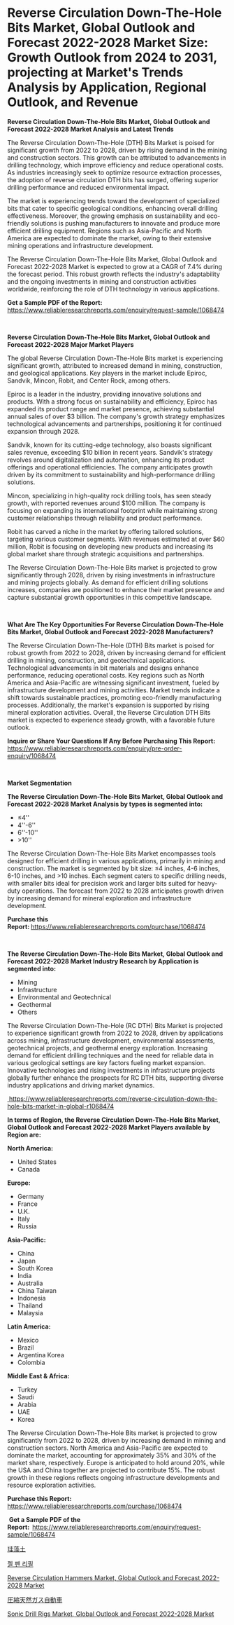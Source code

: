 <p><h1>Reverse Circulation Down-The-Hole Bits Market, Global Outlook and Forecast 2022-2028 Market Size: Growth Outlook from 2024 to 2031, projecting at Market's Trends Analysis by Application, Regional Outlook, and Revenue</h1></p><p><strong>Reverse Circulation Down-The-Hole Bits Market, Global Outlook and Forecast 2022-2028 Market Analysis and Latest Trends</strong></p>
<p><p>The Reverse Circulation Down-The-Hole (DTH) Bits Market is poised for significant growth from 2022 to 2028, driven by rising demand in the mining and construction sectors. This growth can be attributed to advancements in drilling technology, which improve efficiency and reduce operational costs. As industries increasingly seek to optimize resource extraction processes, the adoption of reverse circulation DTH bits has surged, offering superior drilling performance and reduced environmental impact.</p><p>The market is experiencing trends toward the development of specialized bits that cater to specific geological conditions, enhancing overall drilling effectiveness. Moreover, the growing emphasis on sustainability and eco-friendly solutions is pushing manufacturers to innovate and produce more efficient drilling equipment. Regions such as Asia-Pacific and North America are expected to dominate the market, owing to their extensive mining operations and infrastructure development.</p><p>The Reverse Circulation Down-The-Hole Bits Market, Global Outlook and Forecast 2022-2028 Market is expected to grow at a CAGR of 7.4% during the forecast period. This robust growth reflects the industry's adaptability and the ongoing investments in mining and construction activities worldwide, reinforcing the role of DTH technology in various applications.</p></p>
<p><strong>Get a Sample PDF of the Report:&nbsp;</strong> <a href="https://www.reliableresearchreports.com/enquiry/request-sample/1068474">https://www.reliableresearchreports.com/enquiry/request-sample/1068474</a></p>
<p>&nbsp;</p>
<p><strong>Reverse Circulation Down-The-Hole Bits Market, Global Outlook and Forecast 2022-2028 Major Market Players</strong></p>
<p><p>The global Reverse Circulation Down-The-Hole Bits market is experiencing significant growth, attributed to increased demand in mining, construction, and geological applications. Key players in the market include Epiroc, Sandvik, Mincon, Robit, and Center Rock, among others.</p><p>Epiroc is a leader in the industry, providing innovative solutions and products. With a strong focus on sustainability and efficiency, Epiroc has expanded its product range and market presence, achieving substantial annual sales of over $3 billion. The company's growth strategy emphasizes technological advancements and partnerships, positioning it for continued expansion through 2028.</p><p>Sandvik, known for its cutting-edge technology, also boasts significant sales revenue, exceeding $10 billion in recent years. Sandvik's strategy revolves around digitalization and automation, enhancing its product offerings and operational efficiencies. The company anticipates growth driven by its commitment to sustainability and high-performance drilling solutions.</p><p>Mincon, specializing in high-quality rock drilling tools, has seen steady growth, with reported revenues around $100 million. The company is focusing on expanding its international footprint while maintaining strong customer relationships through reliability and product performance.</p><p>Robit has carved a niche in the market by offering tailored solutions, targeting various customer segments. With revenues estimated at over $60 million, Robit is focusing on developing new products and increasing its global market share through strategic acquisitions and partnerships.</p><p>The Reverse Circulation Down-The-Hole Bits market is projected to grow significantly through 2028, driven by rising investments in infrastructure and mining projects globally. As demand for efficient drilling solutions increases, companies are positioned to enhance their market presence and capture substantial growth opportunities in this competitive landscape.</p></p>
<p>&nbsp;</p>
<p><strong>What Are The Key Opportunities For Reverse Circulation Down-The-Hole Bits Market, Global Outlook and Forecast 2022-2028 Manufacturers?</strong></p>
<p><p>The Reverse Circulation Down-The-Hole (DTH) Bits market is poised for robust growth from 2022 to 2028, driven by increasing demand for efficient drilling in mining, construction, and geotechnical applications. Technological advancements in bit materials and designs enhance performance, reducing operational costs. Key regions such as North America and Asia-Pacific are witnessing significant investment, fueled by infrastructure development and mining activities. Market trends indicate a shift towards sustainable practices, promoting eco-friendly manufacturing processes. Additionally, the market's expansion is supported by rising mineral exploration activities. Overall, the Reverse Circulation DTH Bits market is expected to experience steady growth, with a favorable future outlook.</p></p>
<p><strong>Inquire or Share Your Questions If Any Before Purchasing This Report:</strong> <a href="https://www.reliableresearchreports.com/enquiry/pre-order-enquiry/1068474">https://www.reliableresearchreports.com/enquiry/pre-order-enquiry/1068474</a></p>
<p>&nbsp;</p>
<p><strong>Market Segmentation</strong></p>
<p><strong>The Reverse Circulation Down-The-Hole Bits Market, Global Outlook and Forecast 2022-2028 Market Analysis by types is segmented into:</strong></p>
<p><ul><li>≤4''</li><li>4''-6''</li><li>6''-10''</li><li>>10''</li></ul></p>
<p><p>The Reverse Circulation Down-The-Hole Bits Market encompasses tools designed for efficient drilling in various applications, primarily in mining and construction. The market is segmented by bit size: ≤4 inches, 4-6 inches, 6-10 inches, and >10 inches. Each segment caters to specific drilling needs, with smaller bits ideal for precision work and larger bits suited for heavy-duty operations. The forecast from 2022 to 2028 anticipates growth driven by increasing demand for mineral exploration and infrastructure development.</p></p>
<p><strong>Purchase this Report:&nbsp;</strong><a href="https://www.reliableresearchreports.com/purchase/1068474">https://www.reliableresearchreports.com/purchase/1068474</a></p>
<p>&nbsp;</p>
<p><strong>The Reverse Circulation Down-The-Hole Bits Market, Global Outlook and Forecast 2022-2028 Market Industry Research by Application is segmented into:</strong></p>
<p><ul><li>Mining</li><li>Infrastructure</li><li>Environmental and Geotechnical</li><li>Geothermal</li><li>Others</li></ul></p>
<p><p>The Reverse Circulation Down-The-Hole (RC DTH) Bits Market is projected to experience significant growth from 2022 to 2028, driven by applications across mining, infrastructure development, environmental assessments, geotechnical projects, and geothermal energy exploration. Increasing demand for efficient drilling techniques and the need for reliable data in various geological settings are key factors fueling market expansion. Innovative technologies and rising investments in infrastructure projects globally further enhance the prospects for RC DTH bits, supporting diverse industry applications and driving market dynamics.</p></p>
<p><a href="https://www.reliableresearchreports.com/reverse-circulation-down-the-hole-bits-market-in-global-r1068474">&nbsp;https://www.reliableresearchreports.com/reverse-circulation-down-the-hole-bits-market-in-global-r1068474</a></p>
<p><strong>In terms of Region, the Reverse Circulation Down-The-Hole Bits Market, Global Outlook and Forecast 2022-2028 Market Players available by Region are:</strong></p>
<p>
    <p> <strong> North America: </strong>
        <ul>
            <li>United States</li>
            <li>Canada</li>
        </ul>
        </p> 
    <p> <strong> Europe: </strong>
        <ul>
            <li>Germany</li>
            <li>France</li>
            <li>U.K.</li>
            <li>Italy</li>
            <li>Russia</li>
        </ul>
        </p> 
    <p> <strong> Asia-Pacific: </strong>
        <ul>
            <li>China</li>
            <li>Japan</li>
            <li>South Korea</li>
            <li>India</li>
            <li>Australia</li>
            <li>China Taiwan</li>
            <li>Indonesia</li>
            <li>Thailand</li>
            <li>Malaysia</li>
        </ul>
        </p> 
    <p> <strong> Latin America: </strong>
        <ul>
            <li>Mexico</li>
            <li>Brazil</li>
            <li>Argentina Korea</li>
            <li>Colombia</li>
        </ul>
        </p> 
    <p> <strong> Middle East & Africa: </strong>
        <ul>
            <li>Turkey</li>
            <li>Saudi</li>
            <li>Arabia</li>
            <li>UAE</li>
            <li>Korea</li>
        </ul>
    </p>
    </p>
<p><p>The Reverse Circulation Down-The-Hole Bits market is projected to grow significantly from 2022 to 2028, driven by increasing demand in mining and construction sectors. North America and Asia-Pacific are expected to dominate the market, accounting for approximately 35% and 30% of the market share, respectively. Europe is anticipated to hold around 20%, while the USA and China together are projected to contribute 15%. The robust growth in these regions reflects ongoing infrastructure developments and resource exploration activities.</p></p>
<p><strong>Purchase this Report: </strong><a href="https://www.reliableresearchreports.com/purchase/1068474">https://www.reliableresearchreports.com/purchase/1068474</a></p>
<p>&nbsp;<strong>Get a Sample PDF of the Report:&nbsp;&nbsp;</strong><a href="https://www.reliableresearchreports.com/enquiry/request-sample/1068474">https://www.reliableresearchreports.com/enquiry/request-sample/1068474</a></p>
<p><strong></strong></p>
<p><p><a href="https://medium.com/@rosaleen41t7a/%E7%8F%AA%E8%97%BB%E5%9C%9F%E5%B8%82%E5%A0%B4%E3%81%AE%E8%A6%8F%E6%A8%A1-%E3%82%B7%E3%82%A7%E3%82%A2-%E3%83%88%E3%83%AC%E3%83%B3%E3%83%89%E5%88%86%E6%9E%90%E3%83%AC%E3%83%9D%E3%83%BC%E3%83%88-%E3%82%A8%E3%83%B3%E3%83%89%E3%83%A6%E3%83%BC%E3%82%B9-%E7%94%A3%E6%A5%AD-%E8%BE%B2%E6%A5%AD-%E5%8C%96%E5%AD%A6-%E9%A3%9F%E5%93%81%E9%A3%B2%E6%96%99-%E5%8E%9F%E6%96%99%E5%88%A5-2031%E5%B9%B4%E3%81%BE%E3%81%A7%E3%81%AE%E4%BA%88%E6%B8%AC%E3%81%AB%E3%81%A4%E3%81%84%E3%81%A6-dbd7a318125f">珪藻土</a></p><p><a href="https://medium.com/@eiehrdy77/%EC%8B%9C%EC%9E%A5-%ED%86%B5%EC%B0%B0%EB%A0%A5-%EA%B8%80%EB%A1%9C%EB%B2%8C-%EC%A0%A4-%ED%8E%9C-%EB%A6%AC%ED%95%84-%EC%8B%9C%EC%9E%A5-%EC%A0%84%EB%A7%9D-%EB%B0%8F-%ED%98%81%EC%8B%A0-%ED%8A%B8%EB%A0%8C%EB%93%9C-2024-2031-1b441d3b6fa9">젤 펜 리필</a></p><p><a href="https://github.com/indrystar/Market-Research-Report-List-4/blob/main/reverse-circulation-hammers-market-global-outlook-and-forecast-2022-2028-market.md">Reverse Circulation Hammers Market, Global Outlook and Forecast 2022-2028 Market</a></p><p><a href="https://medium.com/@maudabbott7/%E5%9C%A7%E7%B8%AE%E5%A4%A9%E7%84%B6%E3%82%AC%E3%82%B9%E8%BB%8A%E5%B8%82%E5%A0%B4-%E3%82%B0%E3%83%AD%E3%83%BC%E3%83%90%E3%83%AB%E3%81%8A%E3%82%88%E3%81%B3%E5%9C%B0%E5%9F%9F%E5%88%86%E6%9E%90-%E5%9C%B0%E5%9F%9F-%E5%9B%BD%E3%83%AC%E3%83%99%E3%83%AB%E3%81%AE%E5%88%86%E6%9E%90-%E7%AB%B6%E4%BA%89%E7%92%B0%E5%A2%83%E3%81%AB%E7%84%A6%E7%82%B9%E3%82%92%E5%BD%93%E3%81%A6%E3%81%9F%E5%88%86%E6%9E%90%E3%81%A8%E4%BA%88%E6%B8%AC-2024-2031%E5%B9%B4-d290d4024cdd">圧縮天然ガス自動車</a></p><p><a href="https://github.com/AKSHATREPORTPRIME/Market-Research-Report-List-6/blob/main/sonic-drill-rigs-market-global-outlook-and-forecast-2022-2028-market.md">Sonic Drill Rigs Market, Global Outlook and Forecast 2022-2028 Market</a></p></p>